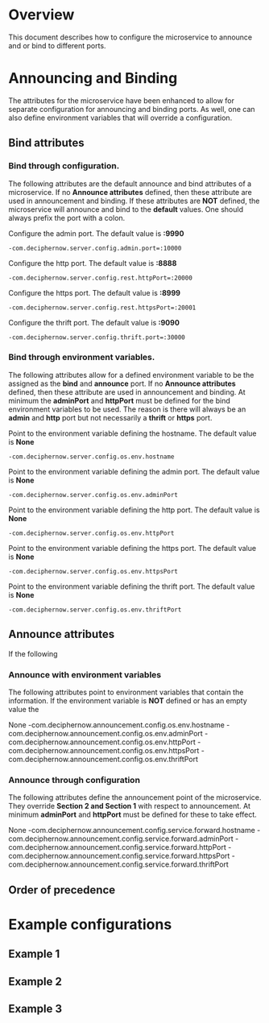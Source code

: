 # Overview
This document describes how to configure the microservice to announce and or bind to different ports.

# Announcing and Binding
The attributes for the microservice have been enhanced to allow for separate configuration for announcing and binding ports. As well, one can also define environment variables that will override a configuration.

## Bind attributes

### Bind through configuration.
The following attributes are the default announce and bind attributes of a microservice.  If no __Announce attributes__ defined, then these attribute are used in announcement and binding. If these attributes are __NOT__ defined, the microservice will announce and bind to the __default__ values. One should always prefix the port with a colon.

Configure the admin port. The default value is __:9990__

    -com.deciphernow.server.config.admin.port=:10000
    
Configure the http port. The default value is __:8888__

    -com.deciphernow.server.config.rest.httpPort=:20000
    
Configure the https port. The default value is __:8999__

    -com.deciphernow.server.config.rest.httpsPort=:20001
    
Configure the thrift port. The default value is __:9090__

    -com.deciphernow.server.config.thrift.port=:30000
    
### Bind through environment variables.
The following attributes allow for a defined environment variable to be the assigned as the __bind__  and __announce__ port. If no __Announce attributes__ defined, then these attribute are used in announcement and binding. At minimum the __adminPort__ and __httpPort__ must be defined for the bind environment variables to be used. The reason is there will always be an __admin__ and __http__ port but not necessarily a __thrift__ or __https__ port.
  
Point to the environment variable defining the hostname. The default value is __None__

    -com.deciphernow.server.config.os.env.hostname
    
Point to the environment variable defining the admin port. The default value is __None__

    -com.deciphernow.server.config.os.env.adminPort
     
Point to the environment variable defining the http port. The default value is __None__

    -com.deciphernow.server.config.os.env.httpPort
    
Point to the environment variable defining the https port. The default value is __None__

    -com.deciphernow.server.config.os.env.httpsPort
    
Point to the environment variable defining the thrift port. The default value is __None__

    -com.deciphernow.server.config.os.env.thriftPort 


## Announce attributes
If the following 

### Announce with environment variables
The following attributes point to environment variables that contain the information. If the environment variable is __NOT__ defined or has an empty value the 

None
-com.deciphernow.announcement.config.os.env.hostname
-com.deciphernow.announcement.config.os.env.adminPort
-com.deciphernow.announcement.config.os.env.httpPort
-com.deciphernow.announcement.config.os.env.httpsPort
-com.deciphernow.announcement.config.os.env.thriftPort

### Announce through configuration
The following attributes define the announcement point of the microservice. They override __Section 2 and Section 1__ with respect to announcement. At minimum __adminPort__ and __httpPort__ must be defined for these to take effect.

None
-com.deciphernow.announcement.config.service.forward.hostname
-com.deciphernow.announcement.config.service.forward.adminPort
-com.deciphernow.announcement.config.service.forward.httpPort
-com.deciphernow.announcement.config.service.forward.httpsPort
-com.deciphernow.announcement.config.service.forward.thriftPort

## Order of precedence

# Example configurations

## Example 1

## Example 2

## Example 3